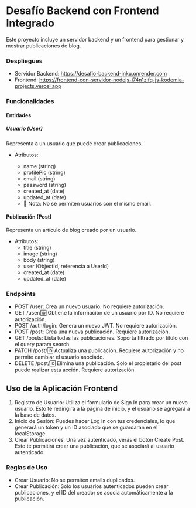 # Desafío Backend con Frontend Integrado

Este proyecto incluye un servidor backend y un frontend para gestionar y mostrar publicaciones de blog.

### Despliegues

- Servidor Backend: https://desafio-backend-jnku.onrender.com
- Frontend: https://frontend-con-servidor-nodejs-i74n1zlfq-js-kodemia-projects.vercel.app

### Funcionalidades

#### Entidades

##### Usuario (User)

Representa a un usuario que puede crear publicaciones.

- Atributos:

  - name (string)
  - profilePic (string)
  - email (string)
  - password (string)
  - created_at (date)
  - updated_at (date)
  - 🚨 Nota: No se permiten usuarios con el mismo email.

#### Publicación (Post)

Representa un artículo de blog creado por un usuario.

- Atributos:
  - title (string)
  - image (string)
  - body (string)
  - user (ObjectId, referencia a UserId)
  - created_at (date)
  - updated_at (date)

### Endpoints

- POST /user: Crea un nuevo usuario.
  No requiere autorización.
- GET /user/:id: Obtiene la información de un usuario por ID.
  No requiere autorización.
- POST /auth/login: Genera un nuevo JWT.
  No requiere autorización.
- POST /post: Crea una nueva publicación.
  Requiere autorización.
- GET /posts: Lista todas las publicaciones.
  Soporta filtrado por título con el query param search.
- PATCH /post/:id: Actualiza una publicación.
  Requiere autorización y no permite cambiar el usuario asociado.
- DELETE /post/:id: Elimina una publicación.
  Solo el propietario del post puede realizar esta acción.
  Requiere autorización.

## Uso de la Aplicación Frontend

1. Registro de Usuario: Utiliza el formulario de Sign In para crear un nuevo usuario. Esto te redirigirá a la página de inicio, y el usuario se agregará a la base de datos.
2. Inicio de Sesión: Puedes hacer Log In con tus credenciales, lo que generará un token y un ID asociado que se guardarán en el localStorage.
3. Crear Publicaciones: Una vez autenticado, verás el botón Create Post. Esto te permitirá crear una publicación, que se asociará al usuario autenticado.

### Reglas de Uso

- Crear Usuario: No se permiten emails duplicados.
- Crear Publicación: Solo los usuarios autenticados pueden crear publicaciones, y el ID del creador se asocia automáticamente a la publicación.
